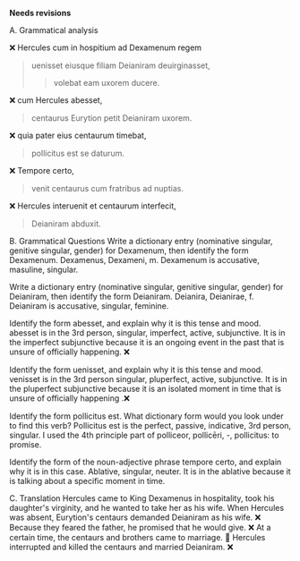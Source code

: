 **Needs revisions**

A. Grammatical analysis

❌ Hercules cum in hospitium ad Dexamenum regem
> uenisset eiusque filiam Deianiram deuirginasset,
>>volebat eam uxorem ducere.

❌ cum Hercules abesset, 
>centaurus Eurytion petit Deianiram uxorem.

❌ quia pater eius centaurum timebat,
>pollicitus est se daturum.

❌ Tempore certo, 
>venit centaurus cum fratribus ad nuptias.

❌ Hercules interuenit et centaurum interfecit,
>Deianiram abduxit.

B. Grammatical Questions
Write a dictionary entry (nominative singular, genitive singular, gender) for Dexamenum, then identify the form Dexamenum. 
Dexamenus, Dexameni, m. Dexamenum is accusative, masuline, singular. 

Write a dictionary entry (nominative singular, genitive singular, gender) for Deianiram, then identify the form Deianiram.
Deianira, Deianirae, f. Deianiram is accusative, singular, feminine.

Identify the form abesset, and explain why it is this tense and mood.
abesset is in the 3rd person, singular, imperfect, active, subjunctive. It is in the imperfect subjunctive because it is an ongoing event in the past that is unsure of officially happening.  ❌

Identify the form uenisset, and explain why it is this tense and mood.
venisset is in the 3rd person singular, pluperfect, active, subjunctive. It is in the pluperfect subjunctive because it is an isolated moment in time that is unsure of officially happening .❌

Identify the form pollicitus est. What dictionary form would you look under to find this verb?
Pollicitus est is the perfect, passive, indicative, 3rd person, singular. I used the 4th principle part of polliceor, pollicēri, -, pollicitus: to promise. 

Identify the form of the noun-adjective phrase tempore certo, and explain why it is in this case.
Ablative, singular, neuter. It is in the ablative because it is talking about a specific moment in time. 


C. Translation
Hercules came to King Dexamenus in hospitality, took his daughter's virginity, and he wanted to take her as his wife. 
When Hercules was absent, Eurytion's centaurs demanded Deianiram as his wife. ❌
Because they feared the father, he promised that he would give. ❌
At a certain time, the centaurs and brothers came to marriage. 🤔
Hercules interrupted and killed the centaurs and married Deianiram. ❌
